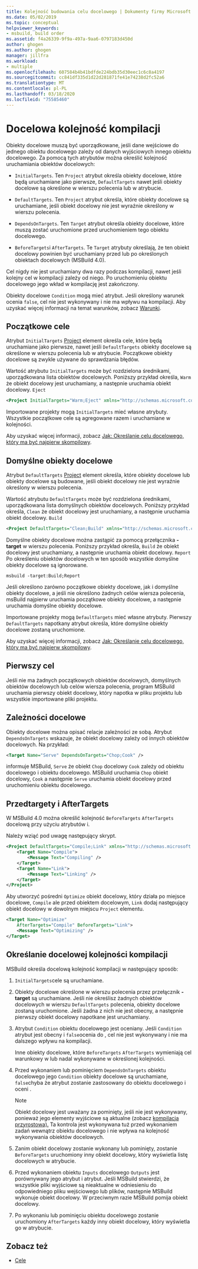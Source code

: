 ```yaml
---
title: Kolejność budowania celu docelowego | Dokumenty firmy Microsoft
ms.date: 05/02/2019
ms.topic: conceptual
helpviewer_keywords:
- msbuild, build order
ms.assetid: f4a26339-9f9a-497a-9aa6-0797183d450d
author: ghogen
ms.author: ghogen
manager: jillfra
ms.workload:
- multiple
ms.openlocfilehash: 607584b4b41bdfde224bdb35d30eec1c6c8a4197
ms.sourcegitcommit: cc841df335d1d22d281871fe41e74238d2fc52a6
ms.translationtype: MT
ms.contentlocale: pl-PL
ms.lasthandoff: 03/18/2020
ms.locfileid: "75585460"
---
```

# <a name="target-build-order"></a>Docelowa kolejność kompilacji

Obiekty docelowe muszą być uporządkowane, jeśli dane wejściowe do jednego obiektu docelowego zależy od danych wyjściowych innego obiektu docelowego. Za pomocą tych atrybutów można określić kolejność uruchamiania obiektów docelowych:

- `InitialTargets`. Ten `Project` atrybut określa obiekty docelowe, które będą uruchamiane jako pierwsze, `DefaultTargets` nawet jeśli obiekty docelowe są określone w wierszu polecenia lub w atrybucie.

- `DefaultTargets`. Ten `Project` atrybut określa, które obiekty docelowe są uruchamiane, jeśli obiekt docelowy nie jest wyraźnie określony w wierszu polecenia.

- `DependsOnTargets`. Ten `Target` atrybut określa obiekty docelowe, które muszą zostać uruchomione przed uruchomieniem tego obiektu docelowego.

- `BeforeTargets`i `AfterTargets`. Te `Target` atrybuty określają, że ten obiekt docelowy powinien być uruchamiany przed lub po określonych obiektach docelowych (MSBuild 4.0).

Cel nigdy nie jest uruchamiany dwa razy podczas kompilacji, nawet jeśli kolejny cel w kompilacji zależy od niego. Po uruchomieniu obiektu docelowego jego wkład w kompilację jest zakończony.

Obiekty docelowe `Condition` mogą mieć atrybut. Jeśli określony warunek ocenia `false`, cel nie jest wykonywany i nie ma wpływu na kompilacji. Aby uzyskać więcej informacji na temat warunków, zobacz [Warunki](../msbuild/msbuild-conditions.md).

## <a name="initial-targets"></a>Początkowe cele

Atrybut `InitialTargets` [Project](../msbuild/project-element-msbuild.md) element określa cele, które będą uruchamiane jako pierwsze, nawet jeśli `DefaultTargets` obiekty docelowe są określone w wierszu polecenia lub w atrybucie. Początkowe obiekty docelowe są zwykle używane do sprawdzania błędów.

Wartość atrybutu `InitialTargets` może być rozdzielona średnikami, uporządkowana lista obiektów docelowych. Poniższy przykład określa, `Warm` że obiekt docelowy jest uruchamiany, a następnie uruchamia obiekt docelowy. `Eject`

```xml
<Project InitialTargets="Warm;Eject" xmlns="http://schemas.microsoft.com/developer/msbuild/2003">
```

Importowane projekty mogą `InitialTargets` mieć własne atrybuty. Wszystkie początkowe cele są agregowane razem i uruchamiane w kolejności.

Aby uzyskać więcej informacji, zobacz [Jak: Określanie celu docelowego, który ma być najpierw skompilowy](../msbuild/how-to-specify-which-target-to-build-first.md).

## <a name="default-targets"></a>Domyślne obiekty docelowe

Atrybut `DefaultTargets` [Project](../msbuild/project-element-msbuild.md) element określa, które obiekty docelowe lub obiekty docelowe są budowane, jeśli obiekt docelowy nie jest wyraźnie określony w wierszu polecenia.

Wartość atrybutu `DefaultTargets` może być rozdzielona średnikami, uporządkowana lista domyślnych obiektów docelowych. Poniższy przykład określa, `Clean` że obiekt docelowy jest uruchamiany, a następnie uruchamia obiekt docelowy. `Build`

```xml
<Project DefaultTargets="Clean;Build" xmlns="http://schemas.microsoft.com/developer/msbuild/2003">
```

Domyślne obiekty docelowe można zastąpić za pomocą przełącznika **-target** w wierszu polecenia. Poniższy przykład określa, `Build` że obiekt docelowy jest uruchamiany, a następnie uruchamia obiekt docelowy. `Report` Po określeniu obiektów docelowych w ten sposób wszystkie domyślne obiekty docelowe są ignorowane.

 `msbuild -target:Build;Report`

Jeśli określono zarówno początkowe obiekty docelowe, jak i domyślne obiekty docelowe, a jeśli nie określono żadnych celów wiersza polecenia, msBuild najpierw uruchamia początkowe obiekty docelowe, a następnie uruchamia domyślne obiekty docelowe.

Importowane projekty mogą `DefaultTargets` mieć własne atrybuty. Pierwszy `DefaultTargets` napotkany atrybut określa, które domyślne obiekty docelowe zostaną uruchomione.

Aby uzyskać więcej informacji, zobacz [Jak: Określanie celu docelowego, który ma być najpierw skompilowy](../msbuild/how-to-specify-which-target-to-build-first.md).

## <a name="first-target"></a>Pierwszy cel

Jeśli nie ma żadnych początkowych obiektów docelowych, domyślnych obiektów docelowych lub celów wiersza polecenia, program MSBuild uruchamia pierwszy obiekt docelowy, który napotka w pliku projektu lub wszystkie importowane pliki projektu.

## <a name="target-dependencies"></a>Zależności docelowe

Obiekty docelowe można opisać relacje zależności ze sobą. Atrybut `DependsOnTargets` wskazuje, że obiekt docelowy zależy od innych obiektów docelowych. Na przykład:

```xml
<Target Name="Serve" DependsOnTargets="Chop;Cook" />
```

informuje MSBuild, `Serve` że obiekt `Chop` docelowy `Cook` zależy od obiektu docelowego i obiektu docelowego. MSBuild uruchamia `Chop` obiekt docelowy, `Cook` a następnie `Serve` uruchamia obiekt docelowy przed uruchomieniu obiektu docelowego.

## <a name="beforetargets-and-aftertargets"></a>Przedtargety i AfterTargets

W MSBuild 4.0 można określić kolejność `BeforeTargets` `AfterTargets` docelową przy użyciu atrybutów i.

Należy wziąć pod uwagę następujący skrypt.

```xml
<Project DefaultTargets="Compile;Link" xmlns="http://schemas.microsoft.com/developer/msbuild/2003">
    <Target Name="Compile">
        <Message Text="Compiling" />
    </Target>
    <Target Name="Link">
        <Message Text="Linking" />
    </Target>
</Project>
```

Aby utworzyć pośredni `Optimize` obiekt docelowy, który działa po miejsce docelowe, `Compile` ale przed obiektem docelowym, `Link` dodaj następujący obiekt docelowy w dowolnym miejscu `Project` elementu.

```xml
<Target Name="Optimize"
    AfterTargets="Compile" BeforeTargets="Link">
    <Message Text="Optimizing" />
</Target>
```

## <a name="determine-the-target-build-order"></a>Określanie docelowej kolejności kompilacji

MSBuild określa docelową kolejność kompilacji w następujący sposób:

1. `InitialTargets`cele są uruchamiane.

2. Obiekty docelowe określone w wierszu polecenia przez przełącznik **-target** są uruchamiane. Jeśli nie określisz żadnych obiektów docelowych w wierszu `DefaultTargets` polecenia, obiekty docelowe zostaną uruchomione. Jeśli żadna z nich nie jest obecny, a następnie pierwszy obiekt docelowy napotkane jest uruchamiany.

3. Atrybut `Condition` obiektu docelowego jest oceniany. Jeśli `Condition` atrybut jest obecny i `false`ocenia do , cel nie jest wykonywany i nie ma dalszego wpływu na kompilacji.

   Inne obiekty docelowe, które `BeforeTargets` `AfterTargets` wymieniają cel warunkowy w lub nadal wykonywane w określonej kolejności.

4. Przed wykonaniem lub pominięciem `DependsOnTargets` obiektu docelowego jego `Condition` obiekty docelowe są uruchamiane, `false`chyba że atrybut zostanie zastosowany do obiektu docelowego i oceni .

   > [!NOTE]
   > Obiekt docelowy jest uważany za pominięty, jeśli nie jest wykonywany, ponieważ jego elementy wyjściowe są aktualne (zobacz [kompilacja przyrostowa).](../msbuild/incremental-builds.md) Ta kontrola jest wykonywana tuż przed wykonaniem zadań wewnątrz obiektu docelowego i nie wpływa na kolejność wykonywania obiektów docelowych.

5. Zanim obiekt docelowy zostanie wykonany lub pominięty, zostanie `BeforeTargets` uruchomiony inny obiekt docelowy, który wyświetla listę docelowych w atrybucie.

6. Przed wykonaniem obiektu `Inputs` docelowego `Outputs` jest porównywany jego atrybut i atrybut. Jeśli MSBuild stwierdzi, że wszystkie pliki wyjściowe są nieaktualne w odniesieniu do odpowiedniego pliku wejściowego lub plików, następnie MSBuild wykonuje obiekt docelowy. W przeciwnym razie MSBuild pomija obiekt docelowy.

7. Po wykonaniu lub pominięciu obiektu docelowego zostanie uruchomiony `AfterTargets` każdy inny obiekt docelowy, który wyświetla go w atrybucie.

## <a name="see-also"></a>Zobacz też

- [Cele](../msbuild/msbuild-targets.md)
